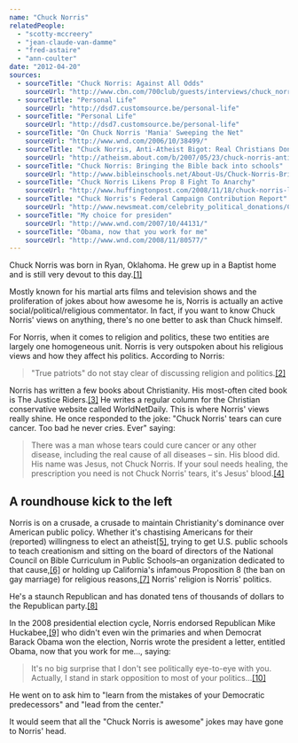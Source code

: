 ```yaml
---
name: "Chuck Norris"
relatedPeople:
  - "scotty-mccreery"
  - "jean-claude-van-damme"
  - "fred-astaire"
  - "ann-coulter"
date: "2012-04-20"
sources:
  - sourceTitle: "Chuck Norris: Against All Odds"
    sourceUrl: "http://www.cbn.com/700club/guests/interviews/chuck_norris_110304.aspx"
  - sourceTitle: "Personal Life"
    sourceUrl: "http://dsd7.customsource.be/personal-life"
  - sourceTitle: "Personal Life"
    sourceUrl: "http://dsd7.customsource.be/personal-life"
  - sourceTitle: "On Chuck Norris 'Mania' Sweeping the Net"
    sourceUrl: "http://www.wnd.com/2006/10/38499/"
  - sourceTitle: "Chuck Norris, Anti-Atheist Bigot: Real Christians Don't Vote for Atheists"
    sourceUrl: "http://atheism.about.com/b/2007/05/23/chuck-norris-anti-atheist-bigot-real-christians-dont-vote-for-atheists.htm"
  - sourceTitle: "Chuck Norris: Bringing the Bible back into schools"
    sourceUrl: "http://www.bibleinschools.net/About-Us/Chuck-Norris-Bringing-the-Bible-back-into-schools-WorldNet-Daily"
  - sourceTitle: "Chuck Norris Likens Prop 8 Fight To Anarchy"
    sourceUrl: "http://www.huffingtonpost.com/2008/11/18/chuck-norris-likens-prop_n_144780.html"
  - sourceTitle: "Chuck Norris's Federal Campaign Contribution Report"
    sourceUrl: "http://www.newsmeat.com/celebrity_political_donations/Chuck_Norris.php"
  - sourceTitle: "My choice for presiden"
    sourceUrl: "http://www.wnd.com/2007/10/44131/"
  - sourceTitle: "Obama, now that you work for me"
    sourceUrl: "http://www.wnd.com/2008/11/80577/"
---
```


Chuck Norris was born in Ryan, Oklahoma. He grew up in a Baptist home and is still very devout to this day.<a class="source-citation" href="http://www.cbn.com/700club/guests/interviews/chuck_norris_110304.aspx" title="Chuck Norris: Against All Odds">[1]</a>

Mostly known for his martial arts films and television shows and the proliferation of jokes about how awesome he is, Norris is actually an active social/political/religious commentator. In fact, if you want to know Chuck Norris' views on anything, there's no one better to ask than Chuck himself.

For Norris, when it comes to religion and politics, these two entities are largely one homogeneous unit. Norris is very outspoken about his religious views and how they affect his politics. According to Norris:

>"True patriots" do not stay clear of discussing religion and politics.<a class="source-citation" href="http://dsd7.customsource.be/personal-life" title="Personal Life">[2]</a>

Norris has written a few books about Christianity. His most-often cited book is The Justice Riders.<a class="source-citation" href="http://dsd7.customsource.be/personal-life" title="Personal Life">[3]</a> He writes a regular column for the Christian conservative website called WorldNetDaily. This is where Norris' views really shine. He once responded to the joke: "Chuck Norris' tears can cure cancer. Too bad he never cries. Ever" saying:

>There was a man whose tears could cure cancer or any other disease, including the real cause of all diseases – sin. His blood did. His name was Jesus, not Chuck Norris. If your soul needs healing, the prescription you need is not Chuck Norris' tears, it's Jesus' blood.<a class="source-citation" href="http://www.wnd.com/2006/10/38499/" title="On Chuck Norris &apos;Mania&apos; Sweeping the Net">[4]</a>

## A roundhouse kick to the left

Norris is on a crusade, a crusade to maintain Christianity's dominance over American public policy. Whether it's chastising Americans for their (reported) willingness to elect an atheist<a class="source-citation" href="http://atheism.about.com/b/2007/05/23/chuck-norris-anti-atheist-bigot-real-christians-dont-vote-for-atheists.htm" title="Chuck Norris, Anti-Atheist Bigot: Real Christians Don&apos;t Vote for Atheists">[5]</a>, trying to get U.S. public schools to teach creationism and sitting on the board of directors of the National Council on Bible Curriculum in Public Schools–an organization dedicated to that cause,<a class="source-citation" href="http://www.bibleinschools.net/About-Us/Chuck-Norris-Bringing-the-Bible-back-into-schools-WorldNet-Daily" title="Chuck Norris: Bringing the Bible back into schools">[6]</a> or holding up California's infamous Proposition 8 (the ban on gay marriage) for religious reasons,<a class="source-citation" href="http://www.huffingtonpost.com/2008/11/18/chuck-norris-likens-prop_n_144780.html" title="Chuck Norris Likens Prop 8 Fight To Anarchy">[7]</a> Norris' religion is Norris' politics.

He's a staunch Republican and has donated tens of thousands of dollars to the Republican party.<a class="source-citation" href="http://www.newsmeat.com/celebrity_political_donations/Chuck_Norris.php" title="Chuck Norris&apos;s Federal Campaign Contribution Report">[8]</a>

In the 2008 presidential election cycle, Norris endorsed Republican Mike Huckabee,<a class="source-citation" href="http://www.wnd.com/2007/10/44131/" title="My choice for presiden">[9]</a> who didn't even win the primaries and when Democrat Barack Obama won the election, Norris wrote the president a letter, entitled Obama, now that you work for me…, saying:

>It's no big surprise that I don't see politically eye-to-eye with you. Actually, I stand in stark opposition to most of your politics…<a class="source-citation" href="http://www.wnd.com/2008/11/80577/" title="Obama, now that you work for me">[10]</a>

He went on to ask him to "learn from the mistakes of your Democratic predecessors" and "lead from the center."

It would seem that all the "Chuck Norris is awesome" jokes may have gone to Norris' head.